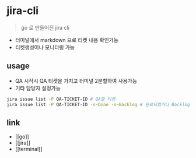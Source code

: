 # jira-cli
> go 로 만들어진 jira cli

- 터미널에서 markdown 으로 티켓 내용 확인가능
- 티켓생성이나 모니터링 가능

## usage
- QA 시작시 QA 티켓을 가지고 터미널 2분할하여 사용가능
- 기타 담당자 설정가능
```sh 
jira issue list -P QA-TICKET-ID # QA밑 티켓
jira issue list -P QA-TICKET-ID -s~Done -s~Backlog # 완료되었거나 Backlog 로전환되지 않은 티켓만 모니터링
```

## link
- [[go]]
- [[jira]]
- [[terminal]]
